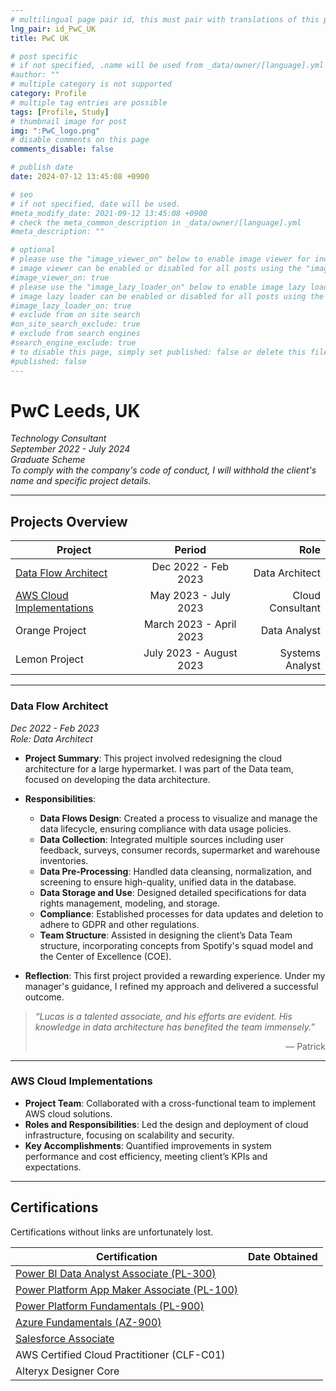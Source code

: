 ```yaml
---
# multilingual page pair id, this must pair with translations of this page. (This name must be unique)
lng_pair: id_PwC_UK
title: PwC UK

# post specific
# if not specified, .name will be used from _data/owner/[language].yml
#author: ""
# multiple category is not supported
category: Profile
# multiple tag entries are possible
tags: [Profile, Study]
# thumbnail image for post
img: ":PwC_logo.png"
# disable comments on this page
comments_disable: false

# publish date
date: 2024-07-12 13:45:08 +0900

# seo
# if not specified, date will be used.
#meta_modify_date: 2021-09-12 13:45:08 +0900
# check the meta_common_description in _data/owner/[language].yml
#meta_description: ""

# optional
# please use the "image_viewer_on" below to enable image viewer for individual pages or posts (_posts/ or [language]/_posts folders).
# image viewer can be enabled or disabled for all posts using the "image_viewer_posts: true" setting in _data/conf/main.yml.
#image_viewer_on: true
# please use the "image_lazy_loader_on" below to enable image lazy loader for individual pages or posts (_posts/ or [language]/_posts folders).
# image lazy loader can be enabled or disabled for all posts using the "image_lazy_loader_posts: true" setting in _data/conf/main.yml.
#image_lazy_loader_on: true
# exclude from on site search
#on_site_search_exclude: true
# exclude from search engines
#search_engine_exclude: true
# to disable this page, simply set published: false or delete this file
#published: false
---
```



# PwC Leeds, UK  
*Technology Consultant*  
*September 2022 - July 2024*  
*Graduate Scheme*  
*To comply with the company's code of conduct, I will withhold the client's name and specific project details.*

---

## Projects Overview

| Project | Period | Role |
| ---------------------------- | :-----------------------: | -------------------------: |
| [Data Flow Architect](#data-flow-architect)             | Dec 2022 - Feb 2023       | Data Architect             |
| [AWS Cloud Implementations](#aws-cloud-implementations) | May 2023 - July 2023      | Cloud Consultant           |
| Orange Project               | March 2023 - April 2023  | Data Analyst              |
| Lemon Project                | July 2023 - August 2023  | Systems Analyst           |

---

### Data Flow Architect

*Dec 2022 - Feb 2023*  
*Role: Data Architect*  

- **Project Summary**: This project involved redesigning the cloud architecture for a large hypermarket. I was part of the Data team, focused on developing the data architecture.
  
- **Responsibilities**:
  - **Data Flows Design**: Created a process to visualize and manage the data lifecycle, ensuring compliance with data usage policies.
  - **Data Collection**: Integrated multiple sources including user feedback, surveys, consumer records, supermarket and warehouse inventories.
  - **Data Pre-Processing**: Handled data cleansing, normalization, and screening to ensure high-quality, unified data in the database.
  - **Data Storage and Use**: Designed detailed specifications for data rights management, modeling, and storage.
  - **Compliance**: Established processes for data updates and deletion to adhere to GDPR and other regulations.
  - **Team Structure**: Assisted in designing the client’s Data Team structure, incorporating concepts from Spotify's squad model and the Center of Excellence (COE).

- **Reflection**: This first project provided a rewarding experience. Under my manager's guidance, I refined my approach and delivered a successful outcome.

> *“Lucas is a talented associate, and his efforts are evident. His knowledge in data architecture has benefited the team immensely.”*  
> <p align="right">— Patrick</p>  

---

<a name="aws-cloud-implementations"></a>
### AWS Cloud Implementations

- **Project Team**: Collaborated with a cross-functional team to implement AWS cloud solutions.
- **Roles and Responsibilities**: Led the design and deployment of cloud infrastructure, focusing on scalability and security.
- **Key Accomplishments**: Quantified improvements in system performance and cost efficiency, meeting client’s KPIs and expectations.

---

## Certifications

Certifications without links are unfortunately lost.

| Certification | Date Obtained |
| ------------------------------------------ | ----------------------: |
| [Power BI Data Analyst Associate (PL-300)](/assets/img/Cert/Power%20BI%20Data%20Analyst%20Associate.pdf) | |
| [Power Platform App Maker Associate (PL-100)](/assets/img/Cert/Power%20Platform%20App%20Maker%20Associate.pdf) | |
| [Power Platform Fundamentals (PL-900)](/assets/img/Cert/Power%20Platform%20Fundamentals.pdf) | |
| [Azure Fundamentals (AZ-900)](/assets/img/Cert/Azure%20Fundamentals.pdf) | |
| [Salesforce Associate](/assets/img/Cert/Certification-SF-Associate.pdf) | |
| AWS Certified Cloud Practitioner (CLF-C01) | |
| Alteryx Designer Core | |
